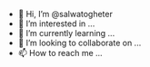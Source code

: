 - 👋 Hi, I’m @salwatogheter
- 👀 I’m interested in ...
- 🌱 I’m currently learning ...
- 💞️ I’m looking to collaborate on ...
- 📫 How to reach me ...

<!---
salwatogheter/salwatogheter is a ✨ special ✨ repository because its `README.md` (this file) appears on your GitHub profile.
You can click the Preview link to take a look at your changes.
--->
